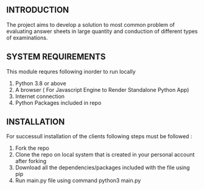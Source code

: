 INTRODUCTION
------------

The project aims to develop a solution to most common problem of evaluating answer sheets in large quantity and conduction of different types of examinations.


SYSTEM REQUIREMENTS
--------------------
This module requres following inorder to run locally 

1. Python 3.8 or above 
2. A browser ( For Javascript Engine to Render Standalone Python App) 
3. Internet connection 
4. Python Packages included in repo 


INSTALLATION
------------
For successull installation of the clients following steps must be followed  : 

1. Fork the repo 
2. Clone the repo on local system that is created in your personal account after forking 
3. Download all the dependencies/packages included with the file using pip
4. Run main.py file using command python3 main.py

